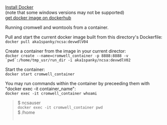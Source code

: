 [Install Docker](https://docs.docker.com/install/) <br>
(note that some windows versions may not be supported) <br>
[get docker image on dockerhub](https://hub.docker.com/r/aka1spanky/ncsa) <br>

Running cromwell and womtools from a container.

Pull and start the current docker image built from this directory's Dockerfile: <br>
`docker pull aka1spanky/ncsa:devwdlV04`

Create a container from the image in your current director: <br>
```docker create --name=cromwell_container -p 8888:8888 -v `pwd`:/home/tmp_usr/run_dir -i aka1spanky/ncsa:devwdlV02```

Start the container: <br>
`docker start cromwell_container`

You may run commands within the container by preceeding them with "docker exec -it container_name": <br>
`docker exec -it cromwell_container whoami` <br>
>$ ncsauser <br>
`docker exec -it cromwell_container pwd` <br>
>$ /home <br> <br>
